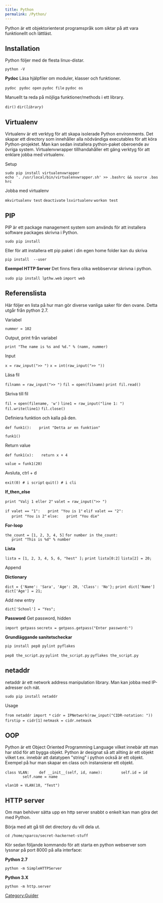 ```yaml
---
title: Python
permalink: /Python/
---
```


Python är ett objektorienterat programspråk som siktar på att vara
funktionellt och lättläst.

Installation
------------

Python följer med de flesta linux-distar.

`python -V`

**Pydoc**
Läsa hjälpfiler om moduler, klasser och funktioner.

`pydoc `<namn>
`pydoc open`
`pydoc file`
`pydoc os`

Manuellt ta reda på möjliga funktioner/methods i ett library.

`dir()`
`dir(`*`library`*`)`

Virtualenv
----------

Virtualenv är ett verktyg för att skapa isolerade Python environments.
Det skapar ett directory som innehåller alla nödvändiga executables för
att köra Python-projektet. Man kan sedan installera python-paket
oberoende av övriga system. Virtualenvwrapper tillhandahåller ett gäng
verktyg för att enklare jobba med virtualenv.

Setup

`sudo pip install virtualenvwrapper`
`echo '. /usr/local/bin/virtualenvwrapper.sh' >> .bashrc && source .bashrc`

Jobba med virtualenv

`mkvirtualenv test`
`deactivate`
`lsvirtualenv`
`workon test`

PIP
---

PIP är ett package management system som används för att installera
software packages skrivna i Python.

`sudo pip install `<package>

Eller för att installera ett pip paket i din egen home folder kan du
skriva

`pip install `<package>` --user`

**Exempel HTTP Server**
Det finns flera olika webbservrar skrivna i python.

`sudo pip install lpthw.web`
`import web`

Referenslista
-------------

Här följer en lista på hur man gör diverse vanliga saker för den ovane.
Detta utgår från python 2.7.

Variabel

`nummer = 102`

Output, print från variabel

`print "The name is %s and %d." % (namn, nummer)`

Input

`x = raw_input(">> ")`
`x = int(raw_input(">> "))`

Läsa fil

`filnamn = raw_input(">> ")`
`fil = open(filnamn)`
`print fil.read()`

Skriva till fil

`fil = open(filename, 'w')`
`line1 = raw_input("line 1: ")`
`fil.write(line1)`
`fil.close()`

Definiera funktion och kalla på den.

`def funk1():`
`   print "Detta ar en funktion"`

`funk1()`

Return value

`def funk1(x):`
`   return x + 4`

`value = funk1(20)`

Avsluta, ctrl + d

`exit(0) # i script`
`quit() # i cli`

**If_then_else**

`print "Valj 1 eller 2"`
`valet = raw_input(">> ")`

`if valet == "1":`
`   print "You is 1"`
`elif valet == "2":`
`   print "You is 2"`
`else:`
`   print "You die"`

**For-loop**

`the_count = [1, 2, 3, 4, 5]`
`for number in the_count:`
`   print "This is %d" % number`

**Lista**

`lista = [1, 2, 3, 4, 5, 6, "hest" ];`
`print lista[0:2]`
`lista[2] = 20;`

Append

**Dictionary**

`dict = {'Name': 'Sara', 'Age': 20, 'Class': 'No'};`
`print dict['Name']`
`dict['Age'] = 21;`

Add new entry

`dict['School'] = "Yes";`

**Password**
Get password, hidden

`import getpass`
`secretx = getpass.getpass("Enter password:")`

**Grundläggande sanitetscheckar**

`pip install pep8 pylint pyflakes`

`pep8 the_script.py`
`pylint the_script.py`
`pyflakes the_script.py`

netaddr
-------

netaddr är ett network address manipulation library. Man kan jobba med
IP-adresser och nät.

`sudo pip install netaddr`

Usage

`from netaddr import *`
`cidr = IPNetwork(raw_input("CIDR-notation: "))`
`firstip = cidr[1]`
`netmask = cidr.netmask`

OOP
---

Python är ett Object Oriented Programming Language vilket innebär att
man har stöd för att bygga objekt. Python är designat så att allting är
ett objekt vilket t.ex. innebär att datatypen "string" i python också är
ett objekt. Exempel på hur man skapar en class och instansierar ett
objekt.

`class VLAN:`
`    def __init__(self, id, name):`
`        self.id = id`
`        self.name = name`

`vlan10 = VLAN(10, "Test")`

HTTP server
-----------

Om man behöver sätta upp en http server snabbt o enkelt kan man göra det
med Python.

Börja med att gå till det directory du vill dela ut.

`cd /home/sparco/secret-hackernet-stuff`

Kör sedan följande kommando för att starta en python webserver som
lyssnar på port 8000 på alla interface:

**Python 2.7**

`python -m SimpleHTTPServer`

**Python 3.X**

`python -m http.server`

[Category:Guider](/Category:Guider "wikilink")